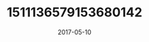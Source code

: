 ---
title: "1511136579153680142"
cover: "2017-05-10 06.25.39 1511136579153680142_46248401"
photo: "2017-05-10 06.25.39 1511136579153680142_46248401"
date: "2017-05-10"
type: "photo"
---